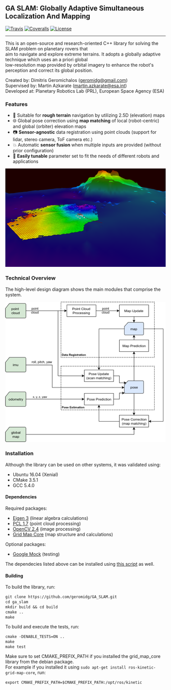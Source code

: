 ## GA SLAM: Globally Adaptive Simultaneous Localization And Mapping

[![Travis](https://img.shields.io/travis/geromidg/GA_SLAM.svg?style=plastic)](https://travis-ci.org/geromidg/GA_SLAM)
[![Coveralls](https://img.shields.io/coveralls/github/geromidg/GA_SLAM.svg?style=plastic)](https://coveralls.io/r/geromidg/GA_SLAM)
[![License](https://img.shields.io/github/license/geromidg/GA_SLAM.svg?style=plastic)](https://github.com/geromidg/GA_SLAM/blob/master/LICENSE)

---------

This is an open-source and research-oriented C++ library for solving the SLAM problem on planetary rovers that<br>
aim to navigate and explore extreme terrains. It adopts a globally adaptive technique which uses an a priori global<br>
low-resolution map provided by orbital imagery to enhance the robot's perception and correct its global position.

Created by: Dimitris Geromichalos (geromidg@gmail.com)<br>
Supervised by: Martin Azkarate (martin.azkarate@esa.int)<br>
Developed at: Planetary Robotics Lab (PRL), European Space Agency (ESA)

### Features

* :sunrise_over_mountains: Suitable for **rough terrain** navigation by utilizing 2.5D (elevation) maps
* :globe_with_meridians: Global pose correction using **map matching** of local (robot-centric) and global (orbiter) elevation maps
* :camera: **Sensor-agnostic** data registration using point clouds (support for lidar, stereo camera, ToF camera etc.)
* :collision: Automatic **sensor fusion** when multiple inputs are provided (without prior configuration)
* :page_with_curl: **Easily tunable** parameter set to fit the needs of different robots and applications

<img src="https://raw.githubusercontent.com/geromidg/diploma_thesis/master/Figures/local_and_global_maps.png" width="600">

### Technical Overview

The high-level design diagram shows the main modules that comprise the system.

<img src="https://raw.githubusercontent.com/geromidg/diploma_thesis/master/Figures/high_level_design_diagram.png">

### Installation

Although the library can be used on other systems, it was validated using:
* Ubuntu 16.04 (Xenial)
* CMake 3.5.1
* GCC 5.4.0

#### Dependencies

Required packages:
* [Eigen 3](http://eigen.tuxfamily.org) (linear algebra calculations)
* [PCL 1.7](http://pointclouds.org/) (point cloud processing)
* [OpenCV 2.4](https://opencv.org/) (image processing)
* [Grid Map Core](https://github.com/ethz-asl/grid_map) (map structure and calculations)

Optional packages:
* [Google Mock](https://github.com/google/googletest/tree/master/googlemock) (testing)

The dependecies listed above can be installed using [this script](https://github.com/geromidg/GA_SLAM/blob/master/scripts/install_dependencies.sh) as well.

#### Building

To build the library, run:

    git clone https://github.com/geromidg/GA_SLAM.git
    cd ga_slam
    mkdir build && cd build
    cmake ..
    make

To build and execute the tests, run:

    cmake -DENABLE_TESTS=ON ..
    make
    make test

Make sure to set CMAKE_PREFIX_PATH if you installed the grid_map_core library from the debian package.<br>
For example if you installed it using `sudo apt-get install ros-kinetic-grid-map-core`, run:

    export CMAKE_PREFIX_PATH=$CMAKE_PREFIX_PATH:/opt/ros/kinetic
